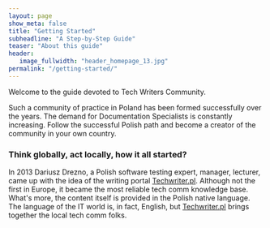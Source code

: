 ```yaml
---
layout: page
show_meta: false
title: "Getting Started"
subheadline: "A Step-by-Step Guide"
teaser: "About this guide"
header:
   image_fullwidth: "header_homepage_13.jpg"
permalink: "/getting-started/"
---
```

Welcome to the guide devoted to Tech Writers Community.

Such a community of practice in Poland has been formed successfully over the years. The demand for Documentation Specialists is constantly increasing. Follow the successful Polish path and become a creator of the community in your own country. 

### Think globally, act locally, how it all started?
In 2013 Dariusz Drezno, a Polish software testing expert, manager, lecturer, came up with the idea of the writing portal [Techwriter.pl](http://techwriter.pl/). Although not the first in Europe, it became the most reliable tech comm knowledge base. What's more, the content itself is provided in the Polish native language. The language of the IT world is, in fact, English, but [Techwriter.pl](http://techwriter.pl/) brings together the local tech comm folks. 


